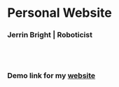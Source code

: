 # Personal Website
<h3>Jerrin Bright | Roboticist</h3><br><br>
<h3>Demo link for my <a href="https://jbright.tech/">website</a></h3>
